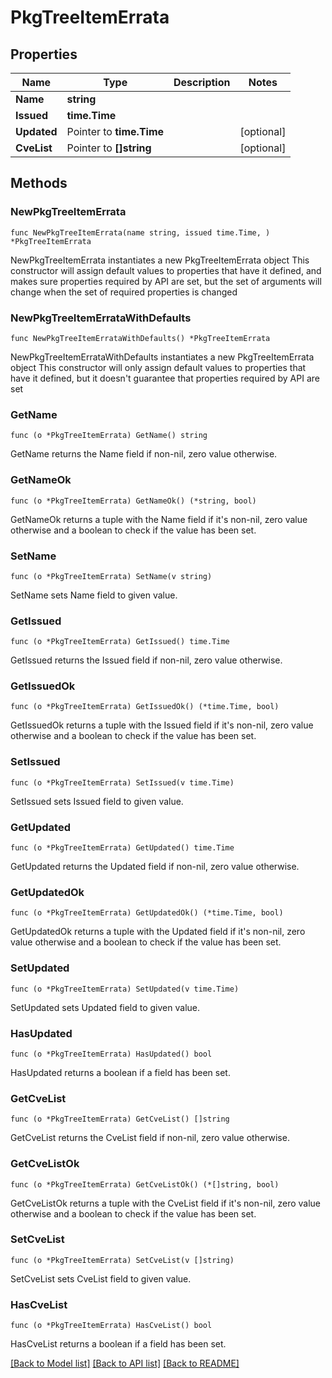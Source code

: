 # PkgTreeItemErrata

## Properties

Name | Type | Description | Notes
------------ | ------------- | ------------- | -------------
**Name** | **string** |  | 
**Issued** | **time.Time** |  | 
**Updated** | Pointer to **time.Time** |  | [optional] 
**CveList** | Pointer to **[]string** |  | [optional] 

## Methods

### NewPkgTreeItemErrata

`func NewPkgTreeItemErrata(name string, issued time.Time, ) *PkgTreeItemErrata`

NewPkgTreeItemErrata instantiates a new PkgTreeItemErrata object
This constructor will assign default values to properties that have it defined,
and makes sure properties required by API are set, but the set of arguments
will change when the set of required properties is changed

### NewPkgTreeItemErrataWithDefaults

`func NewPkgTreeItemErrataWithDefaults() *PkgTreeItemErrata`

NewPkgTreeItemErrataWithDefaults instantiates a new PkgTreeItemErrata object
This constructor will only assign default values to properties that have it defined,
but it doesn't guarantee that properties required by API are set

### GetName

`func (o *PkgTreeItemErrata) GetName() string`

GetName returns the Name field if non-nil, zero value otherwise.

### GetNameOk

`func (o *PkgTreeItemErrata) GetNameOk() (*string, bool)`

GetNameOk returns a tuple with the Name field if it's non-nil, zero value otherwise
and a boolean to check if the value has been set.

### SetName

`func (o *PkgTreeItemErrata) SetName(v string)`

SetName sets Name field to given value.


### GetIssued

`func (o *PkgTreeItemErrata) GetIssued() time.Time`

GetIssued returns the Issued field if non-nil, zero value otherwise.

### GetIssuedOk

`func (o *PkgTreeItemErrata) GetIssuedOk() (*time.Time, bool)`

GetIssuedOk returns a tuple with the Issued field if it's non-nil, zero value otherwise
and a boolean to check if the value has been set.

### SetIssued

`func (o *PkgTreeItemErrata) SetIssued(v time.Time)`

SetIssued sets Issued field to given value.


### GetUpdated

`func (o *PkgTreeItemErrata) GetUpdated() time.Time`

GetUpdated returns the Updated field if non-nil, zero value otherwise.

### GetUpdatedOk

`func (o *PkgTreeItemErrata) GetUpdatedOk() (*time.Time, bool)`

GetUpdatedOk returns a tuple with the Updated field if it's non-nil, zero value otherwise
and a boolean to check if the value has been set.

### SetUpdated

`func (o *PkgTreeItemErrata) SetUpdated(v time.Time)`

SetUpdated sets Updated field to given value.

### HasUpdated

`func (o *PkgTreeItemErrata) HasUpdated() bool`

HasUpdated returns a boolean if a field has been set.

### GetCveList

`func (o *PkgTreeItemErrata) GetCveList() []string`

GetCveList returns the CveList field if non-nil, zero value otherwise.

### GetCveListOk

`func (o *PkgTreeItemErrata) GetCveListOk() (*[]string, bool)`

GetCveListOk returns a tuple with the CveList field if it's non-nil, zero value otherwise
and a boolean to check if the value has been set.

### SetCveList

`func (o *PkgTreeItemErrata) SetCveList(v []string)`

SetCveList sets CveList field to given value.

### HasCveList

`func (o *PkgTreeItemErrata) HasCveList() bool`

HasCveList returns a boolean if a field has been set.


[[Back to Model list]](../README.md#documentation-for-models) [[Back to API list]](../README.md#documentation-for-api-endpoints) [[Back to README]](../README.md)


